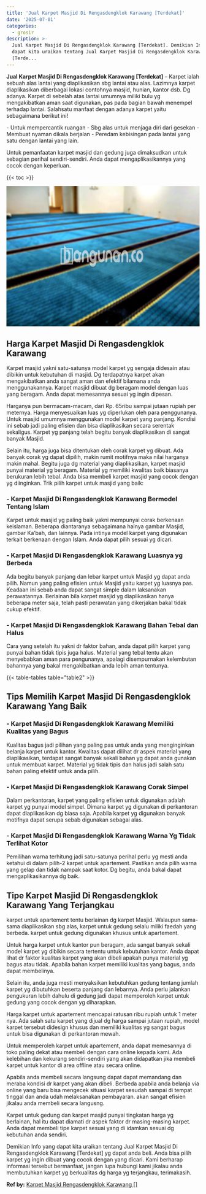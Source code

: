 ```yaml
---
title: 'Jual Karpet Masjid Di Rengasdengklok Karawang [Terdekat]'
date: '2025-07-01'
categories:
  - grosir
description: >-
  Jual Karpet Masjid Di Rengasdengklok Karawang [Terdekat]. Demikian Info yang
  dapat kita uraikan tentang Jual Karpet Masjid Di Rengasdengklok Karawang
  [Terde...
---
```


**Jual Karpet Masjid Di Rengasdengklok Karawang \[Terdekat\]** – Karpet ialah sebuah alas lantai yang diaplikasikan sbg lantai atau alas. Lazimnya karpet diaplikasikan diberbagai lokasi contohnya masjid, hunian, kantor dsb. Dg adanya. Karpet di sebelah atas lantai umumnya miliki bulu yg mengakibatkan aman saat digunakan, pas pada bagian bawah menempel terhadap lantai. Salahsatu manfaat dengan adanya karpet yaitu sebagaimana berikut ini!

\- Untuk mempercantik ruangan - Sbg alas untuk menjaga diri dari gesekan - Membuat nyaman dikala berjalan - Peredam kebisingan pada lantai yang satu dengan lantai yang lain.

Untuk pemanfaatan karpet masjid dan gedung juga dimaksudkan untuk sebagian perihal sendiri-sendiri. Anda dapat mengaplikasikannya yang cocok dengan keperluan.

{{< toc >}}

![Jual Karpet Masjid Di Rengasdengklok Karawang [Terdekat]](/images/grosir-karpet-murah-24.png)

## Harga Karpet Masjid Di Rengasdengklok Karawang

Karpet masjid yakni satu-satunya model karpet yg sengaja didesain atau dibikin untuk kebutuhan di masjid. Dg terdapatnya karpet akan mengakibatkan anda sangat aman dan efektif bilamana anda menggunakannya. Karpet masjid dibuat dg beragam model dengan luas yang beragam. Anda dapat memesannya sesuai yg ingin dipesan.

Harganya pun bermacam-macam, dari Rp. 65ribu sampai jutaan rupiah per meternya. Harga menyesuaikan luas yg diperlukan oleh para penggunanya. Untuk masjid umumnya menggunakan model karpet yang panjang. Kondisi ini sebab jadi paling efisien dan bisa diaplikasikan secara serentak sekaligus. Karpet yg panjang telah begitu banyak diaplikasikan di sangat banyak Masjid.

Selain itu, harga juga bisa ditentukan oleh corak karpet yg dibuat. Ada banyak corak yg dapat dipilih, makin rumit motifnya maka nilai harganya makin mahal. Begitu juga dg material yang diaplikasikan, karpet masjid punyai material yg beragam. Material yg memiliki kwalitas baik biasanya berukuran lebih tebal. Anda bisa membeli karpet masjid yang cocok dengan yg diinginkan. Trik pilih karpet untuk masjid yang baik:

### \- Karpet Masjid Di Rengasdengklok Karawang Bermodel Tentang Islam

Karpet untuk masjid yg paling baik yakni mempunyai corak berkenaan keislaman. Beberapa diantaranya sebagaimana halnya gambar Masjid, gambar Ka’bah, dan lainnya. Pada intinya model karpet yang digunakan terkait berkenaan dengan Islam. Anda dapat pilih sesuai yg dicari.

### \- Karpet Masjid Di Rengasdengklok Karawang Luasnya yg Berbeda

Ada begitu banyak panjang dan lebar karpet untuk Masjid yg dapat anda pilih. Namun yang paling efisien untuk Masjid yaitu karpet yg luasnya pas. Keadaan ini sebab anda dapat sangat simple dalam laksanakan perawatannya. Berlainan bila karpet masjid yg diaplikasikan hanya beberapa meter saja, telah pasti perawatan yang dikerjakan bakal tidak cukup efektif.

### \- Karpet Masjid Di Rengasdengklok Karawang Bahan Tebal dan Halus

Cara yang setelah itu yakni dr faktor bahan, anda dapat pilih karpet yang punyai bahan tidak tipis juga halus. Material yang tebal tentu akan menyebabkan aman para pengunanya, apalagi disempurnakan kelembutan bahannya yang bakal mengakibatkan anda lebih aman tentunya.

{{< table-tables table="table2" >}}

## Tips Memilih Karpet Masjid Di Rengasdengklok Karawang Yang Baik

### \- Karpet Masjid Di Rengasdengklok Karawang Memiliki Kualitas yang Bagus

Kualitas bagus jadi pilihan yang paling pas untuk anda yang menginginkan belanja karpet untuk kantor. Kwalitas dapat dilihat dr aspek material yang diaplikasikan, terdapat sangat banyak sekali bahan yg dapat anda gunakan untuk membuat karpet. Material yg tidak tipis dan halus jadi salah satu bahan paling efektif untuk anda pilih.

### \- Karpet Masjid Di Rengasdengklok Karawang Corak Simpel

Dalam perkantoran, karpet yang paling efisien untuk digunakan adalah karpet yg punyai model simpel. Dimana karpet yg digunakan di perkantoran dapat diaplikasikan dg biasa saja. Apabila karpet yg digunakan banyak motifnya dapat serupa sebab digunakan sebagai alas.

### \- Karpet Masjid Di Rengasdengklok Karawang Warna Yg Tidak Terlihat Kotor

Pemilihan warna terhitung jadi satu-satunya perihal perlu yg mesti anda ketahui di dalam pilih-2 karpet untuk apartement. Pastikan anda pilih warna yang gelap dan tidak nampak saat kotor. Dg begitu, anda bakal dapat mengaplikasikannya dg baik.

## Tipe Karpet Masjid Di Rengasdengklok Karawang Yang Terjangkau

karpet untuk apartement tentu berlainan dg karpet Masjid. Walaupun sama-sama diaplikasikan sbg alas, karpet untuk gedung selalu miliki faedah yang berbeda. karpet untuk gedung digunakan khusus untuk apartement.

Untuk harga karpet untuk kantor pun beragam, ada sangat banyak sekali model karpet yg dibikin secara tertentu untuk kebutuhan kantor. Anda dapat lihat dr faktor kualitas karpet yang akan dibeli apakah punya material yg bagus atau tidak. Apabila bahan karpet memiliki kualitas yang bagus, anda dapat membelinya.

Selain itu, anda juga mesti menyaksikan kebutuhkan gedung tentang jumlah karpet yg dibutuhkan beserta panjang dan lebarnya. Anda perlu jalankan pengukuran lebih dahulu di gedung jadi dapat memperoleh karpet untuk gedung yang cocok dengan yg diharapkan.

Harga karpet untuk apartement mencapai ratusan ribu rupiah untuk 1 meter nya. Ada salah satu karpet yang dijual dg harga sampai jutaan rupiah, model karpet tersebut didesign khusus dan memiliki kualitas yg sangat bagus untuk bisa digunakan di perkantoran mewah.

Untuk memperoleh karpet untuk apartement, anda dapat memesannya di toko paling dekat atau membeli dengan cara online kepada kami. Ada kelebihan dan kekurang sendiri-sendiri yang akan didapatkan jika membeli karpet untuk kantor di area offline atau secara online.

Apabila anda membeli secara langsung dapat dapat memandang dan meraba kondisi dr karpet yang akan dibeli. Berbeda apabila anda belanja via online yang baru bisa mengecek situasi karpet sesudah sampai di tempat tinggal dan anda udah melaksanakan pembayaran. akan sangat efisien jikalau anda membeli secara langusng.

Karpet untuk gedung dan karpet masjid punyai tingkatan harga yg berlainan, hal itu dapat diamati dr aspek faktor dr masing-masing karpet. Anda dapat membeli tipe karpet sesuai yang di idamkan sesuai dg kebutuhan anda sendiri.

Demikian Info yang dapat kita uraikan tentang Jual Karpet Masjid Di Rengasdengklok Karawang \[Terdekat\] yg dapat anda beli. Anda bisa pilih karpet yg ingin dibuat yang cocok dengan yang dicari. Kami berharap informasi tersebut bermanfaat, jangan lupa hubungi kami jikalau anda membutuhkan karpet yg berkualitas dg harga yg terjangkau, terimakasih.

**Ref by:**  [Karpet Masjid Rengasdengklok Karawang []](https://id.wikipedia.org/wiki/Karpet)
